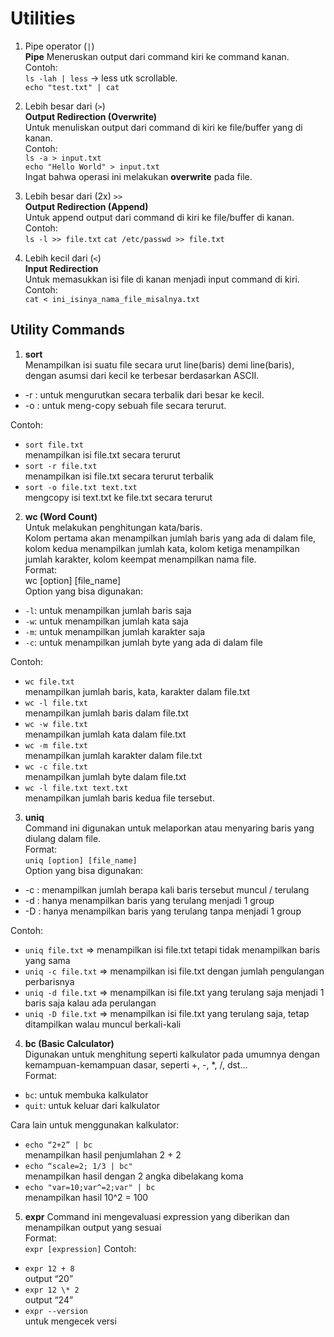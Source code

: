 # Utilities

1. Pipe operator (`|`)   
**Pipe**
Meneruskan output dari command kiri ke command kanan.  
Contoh:  
`ls -lah | less` -> less utk scrollable.  
`echo "test.txt" | cat`  

2. Lebih besar dari (`>`)    
**Output Redirection (Overwrite)**  
Untuk menuliskan output dari command di kiri ke file/buffer yang di kanan.   
Contoh:  
`ls -a > input.txt`  
`echo "Hello World" > input.txt`  
Ingat bahwa operasi ini melakukan **overwrite** pada file.

3. Lebih besar dari (2x) `>>`  
**Output Redirection (Append)**  
Untuk append output dari command di kiri ke file/buffer di kanan.  
Contoh:  
`ls -l >> file.txt`
`cat /etc/passwd >> file.txt`

4. Lebih kecil dari (`<`)  
**Input Redirection**  
Untuk memasukkan isi file di kanan menjadi input command di kiri.  
Contoh:  
`cat < ini_isinya_nama_file_misalnya.txt`

## Utility Commands
1. **sort**  
Menampilkan isi suatu file secara urut line(baris) demi line(baris), dengan asumsi dari kecil ke terbesar berdasarkan ASCII.  
- -r	: untuk mengurutkan secara terbalik dari besar ke kecil.  
- -o	: untuk meng-copy sebuah file secara terurut.  

Contoh:  
- `sort file.txt`  
    menampilkan isi file.txt secara terurut  
- `sort -r file.txt`  
    menampilkan isi file.txt secara terurut terbalik  
- `sort -o file.txt text.txt`  
    mengcopy isi text.txt ke file.txt secara terurut  

2. **wc (Word Count)**  
Untuk melakukan penghitungan kata/baris.  
Kolom pertama akan menampilkan jumlah baris yang ada di dalam file, kolom kedua menampilkan jumlah kata, kolom ketiga menampilkan jumlah karakter, kolom keempat menampilkan nama file.  
Format:  
	wc [option] [file_name]  
Option yang bisa digunakan:  
- `-l`: untuk menampilkan jumlah baris saja
- `-w`: untuk menampilkan jumlah kata saja
- `-m`: untuk menampilkan jumlah karakter saja
- `-c`: untuk menampilkan jumlah byte yang ada di dalam file  

Contoh:  
- `wc file.txt`  
  menampilkan jumlah baris, kata, karakter dalam file.txt
- `wc -l file.txt`  
  menampilkan jumlah baris dalam file.txt  
- `wc -w file.txt`  
  menampilkan jumlah kata dalam file.txt  
- `wc -m file.txt`  
  menampilkan jumlah karakter dalam file.txt
- `wc -c file.txt`  
  menampilkan jumlah byte dalam file.txt
- `wc -l file.txt text.txt`  
  menampilkan jumlah baris kedua file tersebut.  

3. **uniq**  
Command ini digunakan untuk melaporkan atau menyaring baris yang diulang dalam file.  
Format:  
`uniq [option] [file_name]`  
Option yang bisa digunakan:  
- -c	: menampilkan jumlah berapa kali baris tersebut muncul / terulang
- -d	: hanya menampilkan baris yang terulang menjadi 1 group
- -D	: hanya menampilkan baris yang terulang tanpa menjadi 1 group

Contoh:  
- `uniq file.txt`	=> menampilkan isi file.txt tetapi tidak menampilkan baris yang sama
- `uniq -c file.txt`	=> menampilkan isi file.txt dengan jumlah pengulangan perbarisnya
- `uniq -d file.txt`	=> menampilkan isi file.txt yang terulang saja menjadi 1 baris saja kalau ada perulangan
- `uniq -D file.txt`	=> menampilkan isi file.txt yang terulang saja, tetap ditampilkan walau muncul berkali-kali

4. **bc  (Basic Calculator)**  
Digunakan untuk menghitung seperti kalkulator pada umumnya dengan kemampuan-kemampuan dasar, seperti +, -, *, /, dst...  
Format:  
- `bc`: untuk membuka kalkulator  
- `quit`: untuk keluar dari kalkulator  

Cara lain untuk menggunakan kalkulator:  
- `echo “2+2” | bc`  
  menampilkan hasil penjumlahan 2 + 2  
- `echo “scale=2; 1/3 | bc"`  
  menampilkan hasil dengan 2 angka dibelakang koma  
- `echo "var=10;var^=2;var" | bc`  
  menampilkan hasil 10^2 = 100  

5. **expr**
Command ini mengevaluasi expression yang diberikan dan menampilkan output yang sesuai  
Format:  
`expr [expression]`
Contoh:  
- `expr 12 + 8`  
  output “20”
- `expr 12 \* 2`  
  output “24”
- `expr --version`  
  untuk mengecek versi